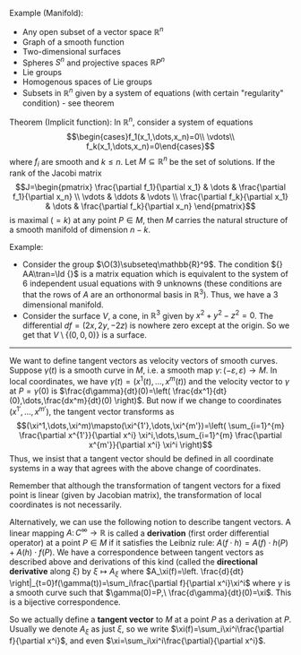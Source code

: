 Example (Manifold):
- Any open subset of a vector space $\mathbb{R}^n$
- Graph of a smooth function
- Two-dimensional surfaces
- Spheres $S^n$ and projective spaces $\mathbb{R}P^n$
- Lie groups
- Homogenous spaces of Lie groups
- Subsets in $\mathbb{R}^n$ given by a system of equations (with certain "regularity" condition) - see theorem

Theorem (Implicit function):
In $\mathbb{R}^n$, consider a system of equations $$\begin{cases}f_1(x_1,\dots,x_n)=0\\ \vdots\\ f_k(x_1,\dots,x_n)=0\end{cases}$$ where $f_i$ are smooth and $k\leq n$. Let $M\subseteq\mathbb{R}^n$ be the set of solutions. If the rank of the Jacobi matrix $$J=\begin{pmatrix}
\frac{\partial f_1}{\partial x_1} & \dots & \frac{\partial f_1}{\partial x_n} \\
\vdots & \ddots & \vdots \\
\frac{\partial f_k}{\partial x_1}  & \dots & \frac{\partial f_k}{\partial x_n}
\end{pmatrix}$$ is maximal ($=k$) at any point $P\in M$, then $M$ carries the natural structure of a smooth manifold of dimension $n-k$.

Example:
- Consider the group $\O(3)\subseteq\mathbb{R}^9$. The condition ${} AA\tran=\Id {}$ is a matrix equation which is equivalent to the system of 6 independent usual equations with 9 unknowns (these conditions are that the rows of $A$ are an orthonormal basis in $\mathbb{R}^3$). Thus, we have a 3 dimensional manifold.
- Consider the surface $V$, a cone, in $\mathbb{R}^3$ given by $x^2+y^2-z^2=0$. The differential $df=(2x,2y,-2z)$ is nowhere zero except at the origin. So we get that $V\setminus\{(0,0,0)\}$ is a surface.

---

We want to define tangent vectors as velocity vectors of smooth curves. Suppose $\gamma(t)$ is a smooth curve in $M$, i.e. a smooth map $\gamma\colon (-\varepsilon,\varepsilon)\to M$. In local coordinates, we have $\gamma(t)=(x^1(t),\dots,x^m(t))$ and the velocity vector to $\gamma$ at $P=\gamma(0)$ is $\frac{d\gamma}{dt}(0)=\left( \frac{dx^1}{dt}(0),\dots,\frac{dx^m}{dt}(0) \right)$. But now if we change to coordinates $(x^{1'},\dots,x^{m'})$, the tangent vector transforms as $$(\xi^1,\dots,\xi^m)\mapsto(\xi^{1'},\dots,\xi^{m'})=\left( \sum_{i=1}^{m} \frac{\partial x^{1'}}{\partial x^i} \xi^i,\dots,\sum_{i=1}^{m} \frac{\partial x^{m'}}{\partial x^i} \xi^i \right)$$
Thus, we insist that a tangent vector should be defined in all coordinate systems in a way that agrees with the above change of coordinates.

Remember that although the transformation of tangent vectors for a fixed point is linear (given by Jacobian matrix), the transformation of local coordinates is not necessarily.

Alternatively, we can use the following notion to describe tangent vectors. A linear mapping $A\colon C^\infty\to\mathbb{R}$ is called a **derivation** (first order differential operator) at a point $P\in M$ if it satisfies the Leibniz rule: $A(f\cdot h)=A(f)\cdot h(P)+A(h)\cdot f(P)$. We have a correspondence between tangent vectors as described above and derivations of this kind (called the **directional derivative** along $\xi$) by $\xi\mapsto A_\xi$ where $A_\xi(f)=\left. \frac{d}{dt} \right|_{t=0}f(\gamma(t))=\sum_i\frac{\partial f}{\partial x^i}\xi^i$ where $\gamma$ is a smooth curve such that $\gamma(0)=P,\ \frac{d\gamma}{dt}(0)=\xi$. This is a bijective correspondence.

So we actually define a **tangent vector** to $M$ at a point $P$ as a derivation at $P$. Usually we denote $A_\xi$ as just $\xi$, so we write $\xi(f)=\sum_i\xi^i\frac{\partial f}{\partial x^i}$, and even $\xi=\sum_i\xi^i\frac{\partial}{\partial x^i}$.
